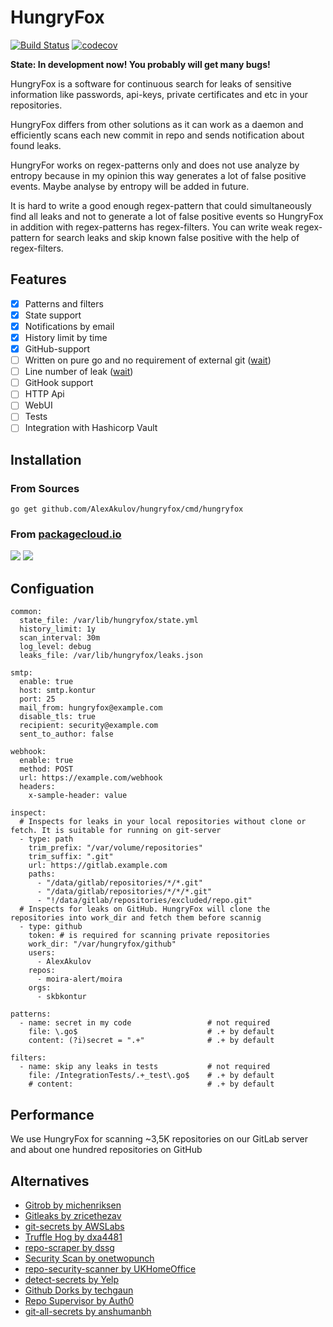 # HungryFox

[![Build Status](https://travis-ci.org/AlexAkulov/hungryfox.svg?branch=master)](https://travis-ci.org/AlexAkulov/hungryfox)
[![codecov](https://codecov.io/gh/AlexAkulov/hungryfox/branch/master/graph/badge.svg)](https://codecov.io/gh/AlexAkulov/hungryfox)


**State: In development now! You probably will get many bugs!**

HungryFox is a software for continuous search for leaks of sensitive information like passwords, api-keys, private certificates and etc in your repositories.

HungryFox differs from other solutions as it can work as a daemon and efficiently scans each new commit in repo and sends notification about found leaks.

HungryFor works on regex-patterns only and does not use analyze by entropy because in my opinion this way generates a lot of false positive events. Maybe analyse by entropy will be added in future.

It is hard to write a good enough regex-pattern that could simultaneously find all leaks and not to generate a lot of false positive events so HungryFox in addition with regex-patterns has regex-filters. You can write
weak regex-pattern for search leaks and skip known false positive with the help of regex-filters.


## Features
- [x] Patterns and filters
- [x] State support
- [x] Notifications by email
- [x] History limit by time
- [x] GitHub-support
- [ ] Written on pure go and no requirement of external git ([wait](https://github.com/src-d/go-git/issues/757))
- [ ] Line number of leak ([wait](https://github.com/src-d/go-git/issues/806))
- [ ] GitHook support
- [ ] HTTP Api
- [ ] WebUI
- [ ] Tests
- [ ] Integration with Hashicorp Vault

## Installation

### From Sources

```
go get github.com/AlexAkulov/hungryfox/cmd/hungryfox
```

### From [packagecloud.io](https://packagecloud.io/AlexAkulov/hungryfox-unstable)

[![](https://img.shields.io/badge/deb-packagecloud.io-844fec.svg)](https://packagecloud.io/AlexAkulov/hungryfox-unstable/install#bash-deb)
[![](https://img.shields.io/badge/rpm-packagecloud.io-844fec.svg)](https://packagecloud.io/AlexAkulov/hungryfox-unstable/install#bash-rpm)


## Configuation
```
common:
  state_file: /var/lib/hungryfox/state.yml
  history_limit: 1y
  scan_interval: 30m
  log_level: debug
  leaks_file: /var/lib/hungryfox/leaks.json

smtp:
  enable: true
  host: smtp.kontur
  port: 25
  mail_from: hungryfox@example.com
  disable_tls: true
  recipient: security@example.com
  sent_to_author: false

webhook:
  enable: true
  method: POST
  url: https://example.com/webhook
  headers:
    x-sample-header: value

inspect:
  # Inspects for leaks in your local repositories without clone or fetch. It is suitable for running on git-server
  - type: path
    trim_prefix: "/var/volume/repositories"
    trim_suffix: ".git"
    url: https://gitlab.example.com
    paths:
      - "/data/gitlab/repositories/*/*.git"
      - "/data/gitlab/repositories/*/*/*.git"
      - "!/data/gitlab/repositories/excluded/repo.git"
  # Inspects for leaks on GitHub. HungryFox will clone the repositories into work_dir and fetch them before scannig
  - type: github
    token: # is required for scanning private repositories
    work_dir: "/var/hungryfox/github"
    users:
      - AlexAkulov
    repos:
      - moira-alert/moira
    orgs:
      - skbkontur

patterns:
  - name: secret in my code                 # not required
    file: \.go$                             # .+ by default
    content: (?i)secret = ".+"              # .+ by default

filters:
  - name: skip any leaks in tests           # not required
    file: /IntegrationTests/.+_test\.go$    # .+ by default
    # content:                              # .+ by default
```
## Performance
We use HungryFox for scanning ~3,5K repositories on our GitLab server and about one hundred repositories on GitHub

## Alternatives
- [Gitrob by michenriksen](https://github.com/michenriksen/gitrob)
- [Gitleaks by zricethezav](https://github.com/zricethezav/gitleaks)
- [git-secrets by AWSLabs](https://github.com/awslabs/git-secrets)
- [Truffle Hog by dxa4481](https://github.com/dxa4481/truffleHog)
- [repo-scraper by dssg](https://github.com/dssg/repo-scraper)
- [Security Scan by onetwopunch](https://github.com/onetwopunch/security-scan)
- [repo-security-scanner by UKHomeOffice](https://github.com/UKHomeOffice/repo-security-scanner)
- [detect-secrets by Yelp](https://github.com/Yelp/detect-secrets)
- [Github Dorks by techgaun](https://github.com/techgaun/github-dorks)
- [Repo Supervisor by Auth0](https://github.com/auth0/repo-supervisor)
- [git-all-secrets by anshumanbh](https://github.com/anshumanbh/git-all-secrets)

